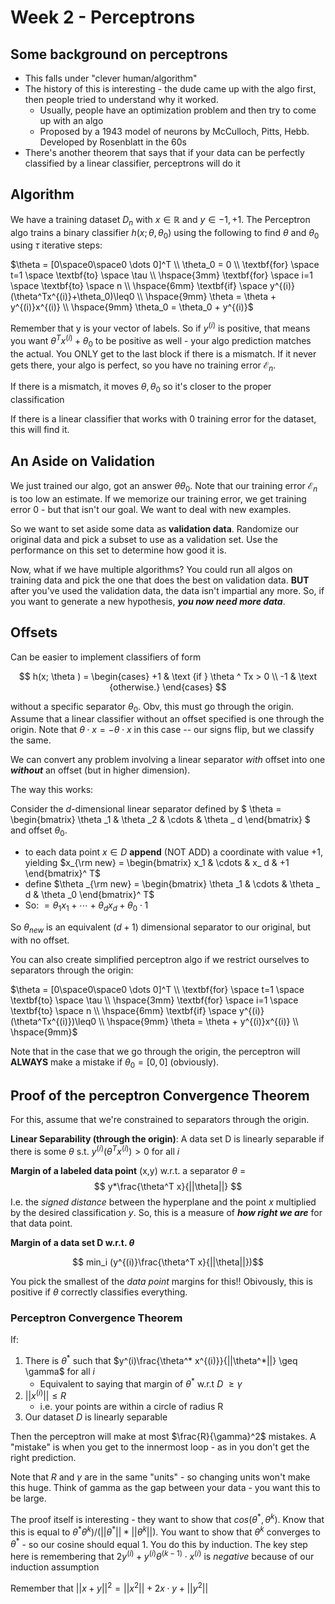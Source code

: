 # Week 2 - Perceptrons

## Some background on perceptrons

* This falls under "clever human/algorithm"
* The history of this is interesting - the dude came up with the algo first, then people tried to understand why it worked. 
    * Usually, people have an optimization problem and then try to come up with an algo
    * Proposed by a 1943 model of neurons by McCulloch, Pitts, Hebb. Developed by Rosenblatt in the 60s
* There's another theorem that says that if your data can be perfectly classified by a linear classifier, perceptrons will do it


## Algorithm

We have a training dataset $D_n$ with $x \in \mathbb{R}$ and $y \in {-1, +1}$. The Perceptron algo trains a binary classifier $h(x;\theta,\theta_0)$ using the following to find $\theta$ and $\theta_0$ using $\tau$ iterative steps:

$\theta = [0\space0\space0 \dots 0]^T \\ \theta_0 = 0 \\ \textbf{for} \space t=1 \space \textbf{to} \space \tau \\ \hspace{3mm} \textbf{for} \space i=1 \space \textbf{to} \space n \\ \hspace{6mm} \textbf{if} \space y^{(i)}(\theta^Tx^{(i)}+\theta_0)\leq0 \\ \hspace{9mm} \theta = \theta + y^{(i)}x^{(i)} \\ \hspace{9mm} \theta_0 = \theta_0 + y^{(i)}$

Remember that y is your vector of labels. So if $y^{(i)}$ is positive, that means you want $\theta^Tx^{(i)} + \theta_0$ to be positive as well - your algo prediction matches the actual. You ONLY get to the last block if there is a mismatch. If it never gets there, your algo is perfect, so you have no training error $\mathcal{E}_n$.

If there is a mismatch, it moves $\theta, \theta_0$ so it's closer to the proper classification 

If there is a linear classifier that works with 0 training error for the dataset, this will find it.

## An Aside on Validation

We just trained our algo, got an answer $\theta \theta_0$. Note that our training error $\mathcal{E}_n$ is too low an estimate. If we memorize our training error, we get training error 0 - but that isn't our goal. We want to deal with new examples.

So we want to set aside some data as **validation data**. Randomize our original data and pick a subset to use as a validation set. Use the performance on this set to determine how good it is.

Now, what if we have multiple algorithms? You could run all algos on training data and pick the one that does the best on validation data. **BUT** after you've used the validation data, the data isn't impartial any more. So, if you want to generate a new hypothesis, ***you now need more data***.

## Offsets

Can be easier to implement classifiers of form

$$
h(x; \theta ) = \begin{cases}  +1 &  \text {if } \theta ^ Tx > 0 \\ -1 &  \text {otherwise.} \end{cases}
$$

without a specific separator $\theta_0$. Obv, this must go through the origin. Assume that a linear classifier without an offset specified is one through the origin. Note that $\theta \cdot x = -\theta \cdot x$ in this case -- our signs flip, but we classify the same.

We can convert any problem involving a linear separator *with* offset into one ***without*** an offset (but in higher dimension).

The way this works:

Consider the $d$-dimensional linear separator defined by $
\theta = \begin{bmatrix}  \theta _1 &  \theta _2 &  \cdots &  \theta _ d \end{bmatrix}
$ and offset $\theta_0$.

* to each data point $x \in D$ **append** (NOT ADD) a coordinate with value +1, yielding $x_{\rm new} = \begin{bmatrix}  x_1 &  \cdots &  x_ d &  +1 \end{bmatrix}^ T$
* define $\theta _{\rm new} = \begin{bmatrix}  \theta _1 &  \cdots &  \theta _ d &  \theta _0 \end{bmatrix}^ T$
* So: $\displaystyle = \theta _1x_1 + \cdots + \theta _ dx_ d + \theta _0 \cdot 1$

So $\theta_{new}$ is an equivalent $(d+1)$ dimensional separator to our original, but with no offset.

You can also create simplified perceptron algo if we restrict ourselves to separators through the origin: 

$\theta = [0\space0\space0 \dots 0]^T \\ \textbf{for} \space t=1 \space \textbf{to} \space \tau \\ \hspace{3mm} \textbf{for} \space i=1 \space \textbf{to} \space n \\ \hspace{6mm} \textbf{if} \space y^{(i)}(\theta^Tx^{(i)})\leq0 \\ \hspace{9mm} \theta = \theta + y^{(i)}x^{(i)} \\ \hspace{9mm}$

Note that in the case that we go through the origin, the perceptron will **ALWAYS** make a mistake if $\theta_0 = [0,0]$ (obviously).

## Proof of the perceptron Convergence Theorem

For this, assume that we're constrained to separators through the origin.

**Linear Separability (through the origin)**: A data set D is linearly separable if there is some $\theta$ s.t. $y^{(i)}(\theta^Tx^{(i)})>0$ for all $i$

**Margin of a labeled data point** (x,y) w.r.t. a separator $\theta$ = 
$$
y*\frac{\theta^T x}{||\theta||}
$$
I.e. the *signed distance* between the hyperplane and the point $x$ multiplied by the desired classification $y$. So, this is a measure of ***how right we are*** for that data point.

**Margin of a data set D w.r.t. $\theta$**

$$
min_i (y^{(i)}\frac{\theta^T x}{||\theta||})$$

You pick the smallest of the *data point* margins for this!!
Obivously, this is positive if $\theta$ correctly classifies everything.


### Perceptron Convergence Theorem
If:

1. There is $\theta^*$ such that $y^(i)\frac{\theta^* x^{(i)}}{||\theta^*||} \geq \gamma$ for all $i$
   *  Equivalent to saying that margin of $\theta^*$ w.r.t $D$ $\geq \gamma$
2. $||x^{(i)}|| \leq R$
   * i.e. your points are within a circle of radius R
3. Our dataset $D$ is linearly separable

Then the perceptron will make at most $\frac{R}{\gamma}^2$ mistakes. A "mistake" is when you get to the innermost loop - as in you don't get the right prediction. 

Note that $R$ and $\gamma$ are in the same "units" - so changing units won't make this huge. Think of gamma as the gap between your data - you want this to be large.

The proof itself is interesting - they want to show that $cos(\theta^*, \theta^k)$. Know that this is equal to $\theta^*\theta^k)/(||\theta^*||*||\theta^k||)$. You want to show that $\theta^k$ converges to $\theta^*$ - so our cosine should equal 1. You do this by induction. The key step here is remembering that $2y^(i)+y^{(i)}\theta^{(k-1)}\cdot x^{(i)}$ is *negative* because of our induction assumption

Remember that $||x+y||^2 = ||x^2|| + 2x\cdot y + ||y^2||$
